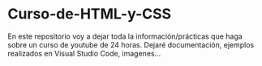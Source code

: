 # Curso-de-HTML-y-CSS
En este repositorio voy a dejar toda la información/prácticas que haga sobre un curso de youtube de 24 horas.
Dejaré documentación, ejemplos realizados en Visual Studio Code, imagenes...
